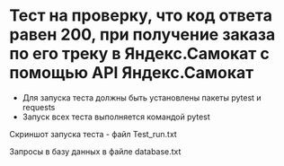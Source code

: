 ﻿# Тест на проверку, что код ответа равен 200, при получение заказа по его треку в Яндекс.Самокат с помощью API Яндекс.Самокат 
- Для запуска теста должны быть установлены пакеты pytest и requests
- Запуск всех теста выполняется командой pytest

Скриншот запуска теста - файл Test_run.txt

Запросы в базу данных в файле  database.txt